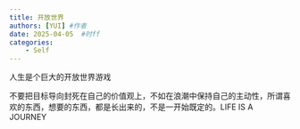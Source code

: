 ```yaml
---
title: 开放世界
authors: [YUI] #作者
date: 2025-04-05  #时ff
categories: 
    - Self
---
```


人生是个巨大的开放世界游戏

不要把目标导向封死在自己的价值观上，不如在浪潮中保持自己的主动性，所谓喜欢的东西，想要的东西，都是长出来的，不是一开始既定的。LIFE IS A JOURNEY

